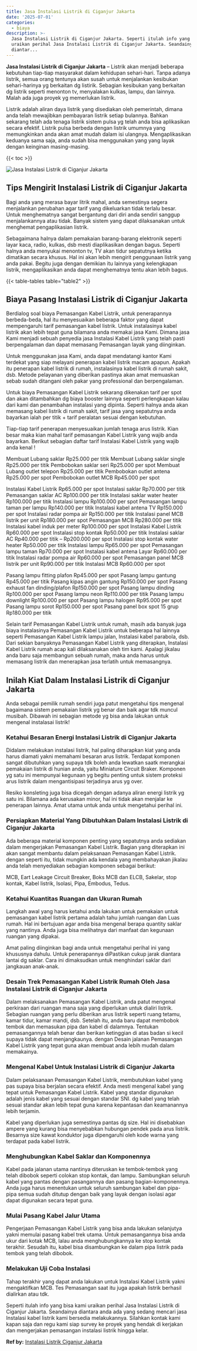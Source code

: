 ```yaml
---
title: Jasa Instalasi Listrik di Ciganjur Jakarta
date: '2025-07-01'
categories:
  - biaya
description: >-
  Jasa Instalasi Listrik di Ciganjur Jakarta. Seperti itulah info yang bisa kami
  uraikan perihal Jasa Instalasi Listrik di Ciganjur Jakarta. Seandainya
  diantar...
---
```


**Jasa Instalasi Listrik di Ciganjur Jakarta** – Listrik akan menjadi beberapa kebutuhan tiap-tiap masyarakat dalam kehidupan sehari-hari. Tanpa adanya listrik, semua orang tentunya akan susah untuk menjalankan kesibukan sehari-harinya yg berkaitan dg listirik. Sebagian kesibukan yang berkaitan dg listrik seperti menonton tv, menyalakan kulkas, lampu, dan lainnya. Malah ada juga proyek yg memerlukan listrik.

Listrik adalah aliran daya listrik yang disediakan oleh pemerintah, dimana anda telah mewajibkan pembayaran listrik setiap bulannya. Bahkan sekarang telah ada tenaga listrik sistem pulsa yg telah anda bisa aplikasikan secara efektif. Listrik pulsa berbeda dengan listrik umumnya yang memungkinkan anda akan amat mudah dalam isi ulangnya. Mengaplikasikan keduanya sama saja, anda sudah bisa menggunakan yang yang layak dengan keinginan masing-masing.

{{< toc >}}

![Jasa Instalasi Listrik di Ciganjur Jakarta](/images/instalasi-listrik-murah38.png)

## Tips Mengirit Instalasi Listrik di Ciganjur Jakarta

Bagi anda yang merasa bayar litrik mahal, anda semestinya segera menjalankan perubahan agar tarif yang dikeluarkan tidak terlalu besar. Untuk menghematnya sangat bergantung dari diri anda sendiri sanggup menjalankannya atau tidak. Banyak sistem yang dapat dilaksanakan untuk menghemat pengaplikasian listrik.

Sebagaimana halnya dalam pemakaian barang-barang elektronik seperti layar kaca, radio, kulkas, dsb mesti diaplikasikan dengan bagus. Seperti halnya anda menyukai menonton tv, TV akan tidur sepatutnya ketika dimatikan secara khusus. Hal ini akan lebih mengirit penggunaan listrik yang anda pakai. Begitu juga dengan demikian itu lainnya yang kelengkapan listrik, mengaplikasikan anda dapat menghematnya tentu akan lebih bagus.

{{< table-tables table="table2" >}}

## Biaya Pasang Instalasi Listrik di Ciganjur Jakarta

Berdialog soal biaya Pemasangan Kabel Listrik, untuk penerapannya berbeda-beda, hal itu menyesuaikan beberapa faktor yang dapat mempengaruhi tarif pemasangan kabel listrik. Untuk instalasinya kabel listrik akan lebih tepat guna bilamana anda memakai jasa Kami. Dimana jasa Kami menjadi sebuah penyedia jasa Instalasi Kabel Listrik yang telah pasti berpengalaman dan dapat memasang Pemasangan layak yang diinginkan.

Untuk menggunakan jasa Kami, anda dapat mendatangi kantor Kami terdekat yang siap melayani penerapan kabel listrik macam apapun. Apakah itu penerapan kabel listrik di rumah, instalasinya kabel listrik di rumah sakit, dsb. Metode pelayanan yang diberikan pastinya akan amat memuaskan sebab sudah ditangani oleh pakar yang professional dan berpengalaman.

Untuk biaya Pemasangan Kabel Listrik sekarang dikenakan tarif per spot dan akan ditambahkan dg biaya booster lainnya seperti perlengkapan kalau dari kami dan penambahan instalasi yang dipinta. Seperti halnya anda akan memasang kabel listrik di rumah sakit, tarif jasa yang sepatutnya anda bayarkan ialah per titik + tarif peralatan sesuai dengan kebutuhan.

Tiap-tiap tarif penerapan menyesuaikan jumlah tenaga arus listrik. Kian besar maka kian mahal tarif pemasangan Kabel Listrik yang wajib anda bayarkan. Berikut sebagian daftar tarif Instalasi Kabel Listrik yang wajib anda kenal !

Membuat Lubang saklar Rp25.000 per titik Membuat Lubang saklar single Rp25.000 per titik Pembobokan saklar seri Rp25.000 per spot Membuat Lubang outlet telepon Rp25.000 per titik Pembobokan outlet antena Rp25.000 per spot Pembobokan outlet MCB Rp45.000 per spot

Instalasi Kabel Listrik Rp65.000 per spot Instalasi saklar Rp70.000 per titik Pemasangan saklar AC Rp100.000 per titik Instalasi saklar water heater Rp100.000 per titik Instalasi lampu Rp100.000 per spot Pemasangan lampu taman per lampu Rp140.000 per titik Instalasi kabel antena TV Rp150.000 per spot Instalasi radar pompa air Rp150.000 per titik Instalasi panel MCB listrik per unit Rp180.000 per spot Pemasangan MCB Rp280.000 per titik Instalasi kabel induk per meter Rp100.000 per spot Instalasi Kabel Listrik Rp60.000 per spot Instalasi stop kontak Rp50.000 per titik Instalasi saklar AC Rp40.000 per titik – Rp200.000 per spot Instalasi stop kontak water heater Rp50.000 per titik Instalasi lampu Rp65.000 per spot Pemasangan lampu taman Rp70.000 per spot Instalasi kabel antena Layar Rp60.000 per titik Instalasi radar pompa air Rp60.000 per spot Pemasangan panel MCB listrik per unit Rp90.000 per titik Instalasi MCB Rp60.000 per spot

Pasang lampu fitting plafon Rp45.000 per spot Pasang lampu gantung Rp45.000 per titik Pasang kipas angin gantung Rp150.000 per spot Pasang exhaust fan dinding/plafon Rp150.000 per spot Pasang lampu dinding Rp100.000 per spot Pasang lampu neon Rp110.000 per titik Pasang lampu downlight Rp100.000 per spot Pasang lampu halogen Rp95.000 per spot Pasang lampu sorot Rp150.000 per spot Pasang panel box spot 15 grup Rp180.000 per titik

Selain tarif Pemasangan Kabel Listrik untuk rumah, masih ada banyak juga biaya instalasinya Pemasangan Kabel Listrik untuk beberapa hal lainnya seperti Pemasangan Kabel Listrik lampu jalan, Instalasi kabel parabola, dsb. Dari sekian banyaknya Pemasangan Kabel Listrik yang diterapkan, Instalasi Kabel Listrik rumah acap kali dilaksanakan oleh tim kami. Apalagi jikalau anda baru saja membangun sebuah rumah, maka anda harus untuk memasang listrik dan menerapkan jasa terlatih untuk memasangnya.

## Inilah Kiat Dalam Instalasi Listrik di Ciganjur Jakarta


Anda sebagai pemilik rumah sendiri juga patut mengetahui tips mengenal bagaimana sistem pemakaian listrik yg benar dan baik agar tdk muncul musibah. Dibawah ini sebagian metode yg bisa anda lakukan untuk mengenal instalasai listrik!

### Ketahui Besaran Energi Instalasi Listrik di Ciganjur Jakarta

Didalam melakukan instalasi listrik, hal paling diharapkan kiat yang anda harus diamati yakni memahami besaran arus listrik. Terdapat komponen sangat dibutuhkan yang supaya tdk boleh anda lewatkan saatk merangkai pemakaian listrik di hunian anda, yaitu Miniature Circuit Braker. Komponen yg satu ini mempunyai kegunaan yg begitu penting untuk sistem proteksi arus listrik dalam mengantisipasi terjadinya arus yg over.

Resiko konsleting juga bisa dicegah dengan adanya aliran energi listrik yg satu ini. Bilamana ada kerusakan minor, hal ini tidak akan menjalar ke penerapan lainnya. Amat utama untuk anda untuk mengetahui perihal ini.

### Persiapkan Material Yang Dibutuhkan Dalam Instalasi Listrik di Ciganjur Jakarta

Ada beberapa material komponen penting yang sepatutnya anda sediakan dalam mengerjakan Pemasangan Kabel Listrik. Bagian yang diterapkan ini akan sangat membantu dalam pelaksanaan Pemasangan Kabel Listrik. dengan seperti itu, tidak mungkin ada kendala yang membahayakan jikalau anda telah menyediakan sebagian komponen sebagai berikut:

MCB, Eart Leakage Circuit Breaker, Boks MCB dan ELCB, Sakelar, stop kontak, Kabel listrik, Isolasi, Pipa, Embodus, Tedus.

### Ketahui Kuantitas Ruangan dan Ukuran Rumah

Langkah awal yang harus ketahui anda lakukan untuk pemakaian untuk pemasangan kabel listrik pertama adalah tahu jumlah ruangan dan Luas rumah. Hal ini bertujuan agar anda bisa mengenal berapa quantity saklar yang nantinya. Anda juga bisa melihatnya dari manfaat dan kegunaan ruangan yang dipakai.

Amat paling diinginkan bagi anda untuk mengetahui perihal ini yang khususnya dahulu. Untuk penerapannya diPastikan cukup jarak diantara lantai dg saklar. Cara ini dimaksudkan untuk menghindari saklar dari jangkauan anak-anak.

### Desain Trek Pemasangan Kabel Listrik Rumah Oleh Jasa Instalasi Listrik di Ciganjur Jakarta

Dalam melaksanakan Pemasangan Kabel Listrik, anda patut mengenal perkiraan dari ruangan mana saja yang diperlukan untuk dialiri listrik. Sebagian ruangan yang perlu diberikan arus listrik seperti ruang tetamu, kamar tidur, kamar mandi, dsb. Setelah itu, anda baru dapat membobok tembok dan memasukan pipa dan kabel di dalamnya. Tentukan pemasangannya telah benar dan berikan ketinggian di atas badan si kecil supaya tidak dapat menjangkaunya. dengan Desain jalanan Pemasangan Kabel Listrik yang tepat guna akan membuat anda lebih mudah dalam memakainya.

### Mengenal Kabel Untuk Instalasi Listrik di Ciganjur Jakarta

Dalam pelaksanaan Pemasangan Kabel Listrik, membutuhkan kabel yang pas supaya bisa berjalan secara efektif. Anda mesti mengenal kabel yang tepat untuk Pemasangan Kabel Listrik. Kabel yang standar digunakan adalah jenis kabel yang sesuai dengan standar SNI. dg kabel yang telah sesuai standar akan lebih tepat guna karena kepantasan dan keamanannya lebih terjamin.

Kabel yang diperlukan juga semestinya pantas dg size. Hal ini disebabkan ampere yang kurang bisa menyebabkan hubungan pendek pada arus listrik. Besarnya size kawat konduktor juga dipengaruhi oleh kode warna yang terdapat pada kabel listrik.

### Menghubungkan Kabel Saklar dan Komponennya

Kabel pada jalanan utama nantinya diteruskan ke tembok-tembok yang telah dibobok seperti colokan stop kontak, dan lampu. Sambungkan seluruh kabel yang pantas dengan pasangannya dan pasang bagian-komponennya. Anda juga harus menentukan untuk seluruh sambungan kabel dan pipa-pipa semua sudah ditutup dengan baik yang layak dengan isolasi agar dapat digunakan secara tepat guna.

### Mulai Pasang Kabel Jalur Utama

Pengerjaan Pemasangan Kabel Listrik yang bisa anda lakukan selanjutya yakni memulai pasang kabel trek utama. Untuk pemasangannya bisa anda ukur dari kotak MCB, lalau anda menghubungkannya ke stop kontak terakhir. Sesudah itu, kabel bisa disambungkan ke dalam pipa listrik pada tembok yang telah dibobok.

### Melakukan Uji Coba Instalasi

Tahap terakhir yang dapat anda lakukan untuk Instalasi Kabel Listrik yakni mengaktifkan MCB. Tes Pemasangan saat itu juga apakah listrik berhasil dialirkan atau tdk.

Seperti itulah info yang bisa kami uraikan perihal Jasa Instalasi Listrik di Ciganjur Jakarta. Seandainya diantara anda ada yang sedang mencari jasa Instalasi kabel listrik kami bersedia melakukannya. Silahkan kontak kami kapan saja dan regu kami siap survey ke proyek yang hendak di kerjakan dan mengerjakan pemasangan instalasi listrik hingga kelar.

**Ref by:** [Instalasi Listrik Ciganjur Jakarta](https://id.wikipedia.org/wiki/Instalasi)

